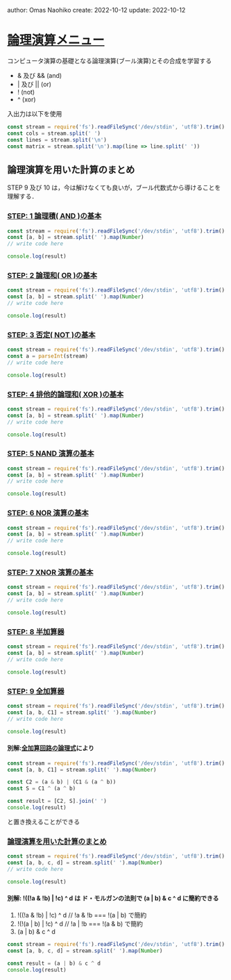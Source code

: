 author: Omas Naohiko
create: 2022-10-12
update: 2022-10-12

# [論理演算メニュー](https://paiza.jp/works/mondai/logical_operation/problem_index?language_uid=javascript)

コンピュータ演算の基礎となる論理演算(ブール演算)とその合成を学習する

- & 及び && (and)
- | 及び || (or)
- ! (not)
- ^ (xor)

入出力は以下を使用
```js
const stream = require('fs').readFileSync('/dev/stdin', 'utf8').trim()
const cols = stream.split(' ')
const lines = stream.split('\n')
const matrix = stream.split('\n').map(line => line.split(' '))
```


## 論理演算を用いた計算のまとめ

STEP 9 及び 10 は，今は解けなくても良いが，ブール代数式から導けることを理解する．

### [STEP: 1 論理積( AND )の基本](https://paiza.jp/works/mondai/logical_operation/logical_operation__basic_step1/edit?language_uid=javascript)

```js
const stream = require('fs').readFileSync('/dev/stdin', 'utf8').trim()
const [a, b] = stream.split(' ').map(Number)
// write code here

console.log(result)
```



### [STEP: 2 論理和( OR )の基本](https://paiza.jp/works/mondai/logical_operation/logical_operation__basic_step2/edit?language_uid=javascript)

```js
const stream = require('fs').readFileSync('/dev/stdin', 'utf8').trim()
const [a, b] = stream.split(' ').map(Number)
// write code here

console.log(result)

```

### [STEP: 3 否定( NOT )の基本](https://paiza.jp/works/mondai/logical_operation/logical_operation__basic_step3/edit?language_uid=javascript)

```js
const stream = require('fs').readFileSync('/dev/stdin', 'utf8').trim()
const a = parseInt(stream)
// write code here

console.log(result)

```

### [STEP: 4 排他的論理和( XOR )の基本](https://paiza.jp/works/mondai/logical_operation/logical_operation__basic_step4/edit?language_uid=javascript)

```js
const stream = require('fs').readFileSync('/dev/stdin', 'utf8').trim()
const [a, b] = stream.split(' ').map(Number)
// write code here

console.log(result)

```

###  [STEP: 5 NAND 演算の基本](https://paiza.jp/works/mondai/logical_operation/logical_operation__basic_step5/edit?language_uid=javascript)

```js
const stream = require('fs').readFileSync('/dev/stdin', 'utf8').trim()
const [a, b] = stream.split(' ').map(Number)
// write code here

console.log(result)

```

### [STEP: 6 NOR 演算の基本](https://paiza.jp/works/mondai/logical_operation/logical_operation__basic_step6/edit?language_uid=javascript)

```js
const stream = require('fs').readFileSync('/dev/stdin', 'utf8').trim()
const [a, b] = stream.split(' ').map(Number)
// write code here

console.log(result)

```

### [STEP: 7 XNOR 演算の基本](https://paiza.jp/works/mondai/logical_operation/logical_operation__basic_step7/edit?language_uid=javascript)

```js
const stream = require('fs').readFileSync('/dev/stdin', 'utf8').trim()
const [a, b] = stream.split(' ').map(Number)
// write code here

console.log(result)

```

### [STEP: 8 半加算器](https://paiza.jp/works/mondai/logical_operation/logical_operation__basic_step8/edit?language_uid=javascript)

```js
const stream = require('fs').readFileSync('/dev/stdin', 'utf8').trim()
const [a, b] = stream.split(' ').map(Number)
// write code here

console.log(result)

```

### [STEP: 9 全加算器](https://paiza.jp/works/mondai/logical_operation/logical_operation__basic_step9/edit?language_uid=javascript)

```js
const stream = require('fs').readFileSync('/dev/stdin', 'utf8').trim()
const [a, b, C1] = stream.split(' ').map(Number)
// write code here

console.log(result)

```

#### 別解:[全加算回路の論理式](https://eng.kice.tokyo/logic/adder/)により

```js
const stream = require('fs').readFileSync('/dev/stdin', 'utf8').trim()
const [a, b, C1] = stream.split(' ').map(Number)

const C2 = (a & b) | (C1 & (a ^ b))
const S = C1 ^ (a ^ b)

const result = [C2, S].join(' ')
console.log(result)
``` 
と置き換えることができる


### [論理演算を用いた計算のまとめ](https://paiza.jp/works/mondai/logical_operation/logical_operation__basic_boss/edit?language_uid=javascript)

```js
const stream = require('fs').readFileSync('/dev/stdin', 'utf8').trim()
const [a, b, c, d] = stream.split(' ').map(Number)
// write code here

console.log(result)

```
#### 別解: !((!a & !b) | !c) ^ d は ド・モルガンの法則で (a | b) & c ^ d に簡約できる

1. !((!a & !b) | !c) ^ d  // !a & !b === !(a | b) で簡約
2. !(!(a | b) | !c) ^ d   // !a | !b === !(a & b) で簡約
3. (a | b) & c ^ d

```js
const stream = require('fs').readFileSync('/dev/stdin', 'utf8').trim()
const [a, b, c, d] = stream.split(' ').map(Number)

const result = (a | b) & c ^ d 
console.log(result)
```
